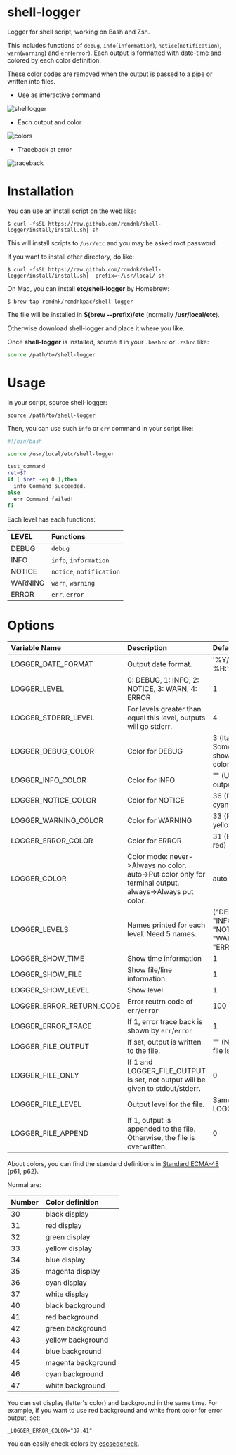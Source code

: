 # shell-logger

Logger for shell script, working on Bash and Zsh.

This includes functions of `debug`, `info`(`information`), `notice`(`notification`), `warn`(`warning`) and `err`(`error`).
Each output is formatted with date-time and colored by each color definition.

These color codes are removed when the output is passed to a pipe or written into files.

- Use as interactive command

![shelllogger](https://github.com/rcmdnk/shell-logger/blob/images/shelllogger.jpg)

- Each output and color

![colors](https://github.com/rcmdnk/shell-logger/blob/images/colors.jpg)

- Traceback  at error

![traceback](https://github.com/rcmdnk/shell-logger/blob/images/traceback.jpg)

# Installation

You can use an install script on the web like:

```
$ curl -fsSL https://raw.github.com/rcmdnk/shell-logger/install/install.sh| sh
```

This will install scripts to `/usr/etc`
and you may be asked root password.

If you want to install other directory, do like:

```
$ curl -fsSL https://raw.github.com/rcmdnk/shell-logger/install/install.sh|  prefix=~/usr/local/ sh
```

On Mac, you can install **etc/shell-logger** by Homebrew:

```
$ brew tap rcmdnk/rcmdnkpac/shell-logger
```

The file will be installed in **$(brew --prefix)/etc** (normally **/usr/local/etc**).

Otherwise download shell-logger and place it where you like.

Once **shell-logger** is installed,
source it in your `.bashrc` or `.zshrc` like:

```bash
source /path/to/shell-logger
```

# Usage

In your script, source shell-logger:

```
source /path/to/shell-logger
```

Then, you can use such `info` or `err` command in your script like:

```bash
#!/bin/bash

source /usr/local/etc/shell-logger

test_command
ret=$?
if [ $ret -eq 0 ];then
  info Command succeeded.
else
  err Command failed!
fi
```

Each level has each functions:

| LEVEL   | Functions                |
| :------ | :----------------------- |
| DEBUG   | `debug`                  |
| INFO    | `info`, `information`    |
| NOTICE  | `notice`, `notification` |
| WARNING | `warn`, `warning`        |
| ERROR   | `err`, `error`           |

# Options

| Variable Name            | Description                                                                                             | Default                                                   |
| :----------------------- | :------------------------------------------------------------------------------------------------------ | :-------------------------------------------------------- |
| LOGGER_DATE_FORMAT       | Output date format.                                                                                     | '%Y/%m/%d %H:%M:%S'                                       |
| LOGGER_LEVEL             | 0: DEBUG, 1: INFO, 2: NOTICE, 3: WARN, 4: ERROR                                                         | 1                                                         |
| LOGGER_STDERR_LEVEL      | For levels greater than equal this level, outputs will go stderr.                                       | 4                                                         |
| LOGGER_DEBUG_COLOR       | Color for DEBUG                                                                                         | 3 (Italicized. Some terminal shows it as color inversion) |
| LOGGER_INFO_COLOR        | Color for INFO                                                                                          | "" (Use default output color)                             |
| LOGGER_NOTICE_COLOR      | Color for NOTICE                                                                                        | 36 (Front color cyan)                                     |
| LOGGER_WARNING_COLOR     | Color for WARNING                                                                                       | 33 (Front color yellow)                                   |
| LOGGER_ERROR_COLOR       | Color for ERROR                                                                                         | 31 (Front color red)                                      |
| LOGGER_COLOR             | Color mode: never->Always no color. auto->Put color only for terminal output. always->Always put color. | auto                                                      |
| LOGGER_LEVELS            | Names printed for each level. Need 5 names.                                                             | ("DEBUG" "INFO" "NOTICE" "WARNING" "ERROR")               |
| LOGGER_SHOW_TIME         | Show time information                                                                                   | 1                                                         |
| LOGGER_SHOW_FILE         | Show file/line information                                                                              | 1                                                         |
| LOGGER_SHOW_LEVEL        | Show level                                                                                              | 1                                                         |
| LOGGER_ERROR_RETURN_CODE | Error reutrn code of `err`/`error`                                                                      | 100                                                       |
| LOGGER_ERROR_TRACE       | If 1, error trace back is shown by `err`/`error`                                                        | 1                                                         |
| LOGGER_FILE_OUTPUT       | If set, output is written to the file.                                                                  | "" (Not output file is defined)                           |
| LOGGER_FILE_ONLY         | If 1 and LOGGER_FILE_OUTPUT is set, not output will be given to stdout/stderr.                          | 0                                                         |
| LOGGER_FILE_LEVEL        | Output level for the file.                                                                              | Same as LOGGER_LEVEL                                      |
| LOGGER_FILE_APPEND       | If 1, output is appended to the file. Otherwise, the file is overwritten.                               | 0                                                         |

About colors, you can find the standard definitions in
[Standard ECMA-48](http://www.ecma-international.org/publications/standards/Ecma-048.htm)
(p61, p62).

Normal are:

| Number | Color definition   |
| :----- | :----------------- |
| 30     | black display      |
| 31     | red display        |
| 32     | green display      |
| 33     | yellow display     |
| 34     | blue display       |
| 35     | magenta display    |
| 36     | cyan display       |
| 37     | white display      |
| 40     | black background   |
| 41     | red background     |
| 42     | green background   |
| 43     | yellow background  |
| 44     | blue background    |
| 45     | magenta background |
| 46     | cyan background    |
| 47     | white background   |

You can set display (letter's color) and background in the same time.
For example, if you want to use red background and white front color for error output,
set:

```
_LOGGER_ERROR_COLOR="37;41"
```

You can easily check colors by [escseqcheck](https://github.com/rcmdnk/escape_sequence/blob/master/bin/escseqcheck).
